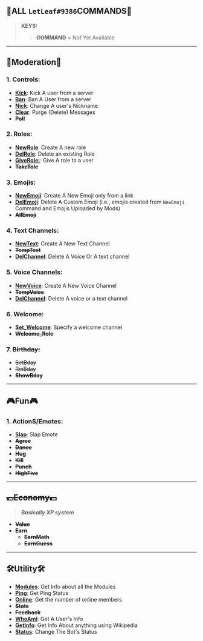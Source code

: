 ## 🍂ALL `LetLeaf#9386`COMMANDS🍂

> **KEYS:**
>> **~~COMMAND~~** = Not Yet Available

---

## 👑Moderation👑
### 1. **Controls:**
  - [**Kick**](https://github.com/v1s1t0r999/LetLeaf-BOT/blob/master/DOCS/More%20In/Moderation/Kick.md): Kick A user from a server
  - [**Ban**](https://github.com/v1s1t0r999/LetLeaf-BOT/blob/master/DOCS/More%20In/Moderation/Ban.md): Ban A User from a server
  - [**Nick**](https://github.com/v1s1t0r999/LetLeaf-BOT/blob/master/DOCS/More%20In/Moderation/Nick.md): Change A user's Nickname
  - [**Clear**](https://github.com/v1s1t0r999/LetLeaf-BOT/blob/master/DOCS/More%20In/Moderation/Clear.md): Purge (Delete) Messages
  - **~~Poll~~**

### 2. **Roles:**
  - [**NewRole**](https://github.com/v1s1t0r999/LetLeaf-BOT/blob/master/DOCS/More%20In/Roles/NewRole.md): Create A new role
  - [**DelRole**](https://github.com/v1s1t0r999/LetLeaf-BOT/blob/master/DOCS/More%20In/Roles/DelRole.md): Delete an existing Role
  - [**GiveRole:**](https://github.com/v1s1t0r999/LetLeaf-BOT/blob/master/DOCS/More%20In/Roles/GiveRole.md): Give A role to a user
  - **~~TakeTole~~**

### 3. **Emojis:**
  - [**NewEmoji**](https://github.com/v1s1t0r999/LetLeaf-BOT/blob/master/DOCS/More%20In/Emojis/NewEmoji.md): Create A New Emoji only from a link
  - [**DelEmoji**](https://github.com/v1s1t0r999/LetLeaf-BOT/blob/master/DOCS/More%20In/Emojis/DelEmoji.md): Delete A Custom Emoji (i.e., emojis created from `NewEmoji` Command and Emojis Uploaded by Mods)
  - **~~AllEmoji~~**

### 4. **Text Channels:**
  - [**NewText**](https://github.com/v1s1t0r999/LetLeaf-BOT/blob/master/DOCS/More%20In/Channels/Text/NewText.md): Create A New Text Channel
  - **~~TempText~~**
  - [**DelChannel**](https://github.com/v1s1t0r999/LetLeaf-BOT/blob/master/DOCS/More%20In/Channels/DelVoice.md): Delete A Voice Or A text channel

### 5. **Voice Channels:**
  - [**NewVoice**](https://github.com/v1s1t0r999/LetLeaf-BOT/blob/master/DOCS/More%20In/Channels/Voice/NewVoice.md): Create A New Voice Channel
  - **~~TempVoice~~**
  - [**DelChannel**](https://github.com/v1s1t0r999/LetLeaf-BOT/blob/master/DOCS/More%20In/Channels/DelVoice.md): Delete A voice or a text channel

### 6. **Welcome:**
  - [**Set_Welcome**](https://github.com/v1s1t0r999/LetLeaf-BOT/blob/master/DOCS/More%20In/Welcome/Set_Welcome.md): Specify a welcome channel
  - **~~Welcome_Role~~**

### 7. ~~**Birthday:**~~
  - ~~SetBday~~
  - ~~RmBday~~
  - **~~ShowBday~~**
---
## 🎮Fun🎮
### 1. **ActionS/Emotes:**
  - [**Slap**](https://github.com/v1s1t0r999/LetLeaf-BOT/blob/master/DOCS/More%20In/Fun/Slap.md): Slap Emote
  - **~~Agree~~**
  - **~~Dance~~**
  - **~~Hug~~**
  - **~~Kill~~**
  - **~~Punch~~**
  - **~~HighFive~~**
---
## **~~💵Economy💵~~**
> ***Basically XP system***
- **~~Value~~**
- **~~Earn~~**
  - **~~EarnMath~~**
  - **~~EarnGuess~~**

---
## 🛠️Utility🛠️
- [**Modules**](https://github.com/v1s1t0r999/LetLeaf-BOT/blob/master/DOCS/More%20In/Utility/Modules.md): Get Info about all the Modules
- [**Ping**](https://github.com/v1s1t0r999/LetLeaf-BOT/blob/master/DOCS/More%20In/Utility/Ping.md): Get Ping Status
- [**Online**](https://github.com/v1s1t0r999/LetLeaf-BOT/blob/master/DOCS/More%20In/Utility/Online.md): Get the number of online members
- **~~Stats~~**
- **~~Feedback~~**
- [**WhoAmI**](https://github.com/v1s1t0r999/LetLeaf-BOT/blob/master/DOCS/More%20In/Utility/WhoAmI.md): Get A User's Info
- [**GetInfo**](https://github.com/v1s1t0r999/LetLeaf-BOT/blob/master/DOCS/More%20In/Utility/GetInfo.md): Get Info About anything using Wikipedia
- [**Status**](https://github.com/v1s1t0r999/LetLeaf-BOT/blob/master/DOCS/More%20In/Utility/Status.md): Change The Bot's Status
